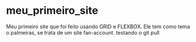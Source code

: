 # meu_primeiro_site
Meu primeiro site que foi feito usando GRID e FLEXBOX. Ele tem como tema o palmeiras, se trata de um site fan-account.
testando o git pull

